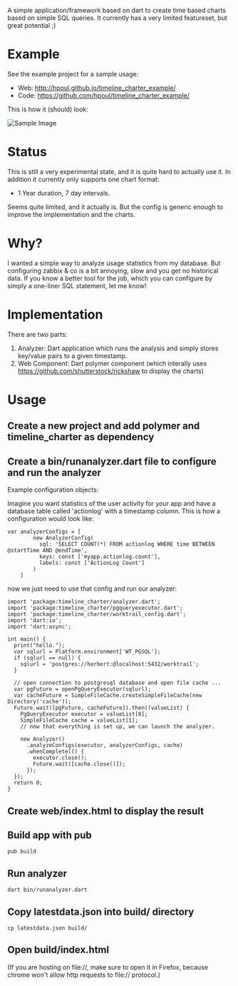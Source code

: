 A simple application/framework based on dart to create time based charts 
based on simple SQL queries. It currently has a very limited featureset, but
great potential ;)

# Example

See the example project for a sample usage:

* Web: http://hpoul.github.io/timeline_charter_example/
* Code: https://github.com/hpoul/timeline_charter_example/

This is how it (should) look:

![Sample Image](https://raw.github.com/hpoul/timeline_charter/master/docs/timeline_charter_screenshot.png)

# Status

This is still a very experimental state, and it is quite hard to actually use
it. In addition it currently only supports one chart format:

* 1 Year duration, 7 day intervals.

Seems quite limited, and it actually is. But the config is generic enough
to improve the implementation and the charts.

# Why?

I wanted a simple way to analyze usage statistics from my database. But 
configuring zabbix & co is a bit annoying, slow and you get no historical
data. If you know a better tool for the job, which you can configure by
simply a one-liner SQL statement, let me know!

# Implementation

There are two parts:

1. Analyzer: Dart application which runs the analysis and simply stores 
   key/value pairs to a given timestamp.
2. Web Component: Dart polymer component (which interally uses 
   https://github.com/shutterstock/rickshaw to display the charts)

# Usage

## Create a new project and add polymer and timeline_charter as dependency

## Create a bin/runanalyzer.dart file to configure and run the analyzer

Example configuration objects:

Imagine you want statistics of the user activity for your app and have a database table
called 'actionlog' with a timestamp column. This is how a configuration would look like:

    var analyzerConfigs = [
            new AnalyzerConfig(
              sql: 'SELECT COUNT(*) FROM actionlog WHERE time BETWEEN @startTime AND @endTime',
              keys: const ['myapp.actionlog.count'],
              labels: const ['ActionLog Count']
            )
        ]

now we just need to use that config and run our analyzer:

    import 'package:timeline_charter/analyzer.dart';
    import 'package:timeline_charter/pgqueryexecutor.dart';
    import 'package:timeline_charter/worktrail_config.dart';
    import 'dart:io';
    import 'dart:async';
    
    int main() {
      print("hello.");
      var sqlurl = Platform.environment['WT_PGSQL'];
      if (sqlurl == null) {
        sqlurl = 'postgres://herbert:@localhost:5432/worktrail';
      }
      
      // open connection to postgresql database and open file cache ...
      var pgFuture = openPgQueryExecutor(sqlurl);
      var cacheFuture = SimpleFileCache.createSimpleFileCache(new Directory('cache'));
      Future.wait([pgFuture, cacheFuture]).then((valueList) {
        PgQueryExecutor executor = valueList[0];
        SimpleFileCache cache = valueList[1];
        // now that everything is set up, we can launch the analyzer.
        
        new Analyzer()
          .analyzeConfigs(executor, analyzerConfigs, cache)
          .whenComplete(() {
            executor.close();
            Future.wait([cache.close()]);
          });
      });
      return 0;
    }


## Create web/index.html to display the result

## Build app with pub

    pub build

## Run analyzer

    dart bin/runanalyzer.dart

## Copy latestdata.json into build/ directory

    cp latestdata.json build/

## Open build/index.html

(If you are hosting on file://, make sure to open it in Firefox, because 
chrome won't allow http requests to file:// protocol.)



